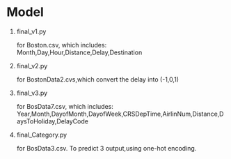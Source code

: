 # Model
1. final_v1.py

    for Boston.csv, which includes:
    Month,Day,Hour,Distance,Delay,Destination
2. final_v2.py

    for BostonData2.cvs,which convert the delay into (-1,0,1)
3. final_v3.py

    for BosData7.csv, which includes:
    Year,Month,DayofMonth,DayofWeek,CRSDepTime,AirlinNum,Distance,DaysToHoliday,DelayCode
4. final_Category.py 

    for BosData3.csv. To predict 3 output,using one-hot encoding.
